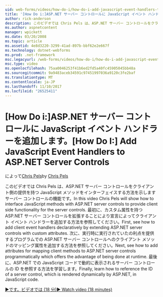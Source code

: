 ```yaml
---
uid: web-forms/videos/how-do-i/how-do-i-add-javascript-event-handlers-to-aspnet-server-controls
title: '[How Do i:]ASP.NET サーバー コントロールに JavaScript イベント ハンドラーを追加 |Microsoft ドキュメント'
author: rick-anderson
description: このビデオでは Chris Pels は、ASP.NET サーバー コントロールをクライアント側の提供を持つ JavaScript メソッドをインターフェイスする方法を示しますサーバー contr. 機能.
ms.author: aspnetcontent
manager: wpickett
ms.date: 03/20/2008
ms.topic: article
ms.assetid: 4e8d3220-3299-41ad-897b-bbf62e2e667f
ms.technology: dotnet-webforms
ms.prod: .net-framework
msc.legacyurl: /web-forms/videos/how-do-i/how-do-i-add-javascript-event-handlers-to-aspnet-server-controls
msc.type: video
ms.openlocfilehash: 75aa0046253f41b6ed2fd5a40fc45905045bb48a
ms.sourcegitcommit: 9a9483aceb34591c97451997036a9120c3fe2baf
ms.translationtype: MT
ms.contentlocale: ja-JP
ms.lasthandoff: 11/10/2017
ms.locfileid: "26525411"
---
```

<a name="how-do-i-add-javascript-event-handlers-to-aspnet-server-controls"></a><span data-ttu-id="deded-103">[How Do i:]ASP.NET サーバー コントロールに JavaScript イベント ハンドラーを追加します。</span><span class="sxs-lookup"><span data-stu-id="deded-103">[How Do I:] Add JavaScript Event Handlers to ASP.NET Server Controls</span></span>
====================
<span data-ttu-id="deded-104">によって[Chris Pels](https://twitter.com/chrispels)</span><span class="sxs-lookup"><span data-stu-id="deded-104">by [Chris Pels](https://twitter.com/chrispels)</span></span>

<span data-ttu-id="deded-105">このビデオでは Chris Pels は、ASP.NET サーバー コントロールをクライアント側の提供を持つ JavaScript メソッドをインターフェイスする方法を示しますサーバー コントロールの機能です。</span><span class="sxs-lookup"><span data-stu-id="deded-105">In this video Chris Pels will show how to interface JavaScript methods with ASP.NET server controls to provide client side functionality for the server controls.</span></span> <span data-ttu-id="deded-106">最初に、カスタム属性を持つ ASP.NET サーバー コントロールを拡張することにより宣言によってクライアント イベント ハンドラーを追加する方法を参照してください。</span><span class="sxs-lookup"><span data-stu-id="deded-106">First, see how to add client event handlers declaratively by extending ASP.NET server controls with custom attributes.</span></span> <span data-ttu-id="deded-107">次に、実行時に実行されていたの利点を提供するプログラムでの ASP.NET サーバー コントロールへのクライアント メソッドのマッピング属性を追加する方法を参照してください。</span><span class="sxs-lookup"><span data-stu-id="deded-107">Next, see how to add attributes for mapping client methods to ASP.NET server controls programmatically which offers the advantage of being done at runtime.</span></span> <span data-ttu-id="deded-108">最後に、ASP.NET での JavaScript コードで動的に表示されるサーバー コントロールの ID を参照する方法を学習します。</span><span class="sxs-lookup"><span data-stu-id="deded-108">Finally, learn how to reference the ID of a server control, which is rendered dynamically by ASP.NET, in JavaScript code.</span></span>

[<span data-ttu-id="deded-109">&#9654;です。ビデオでは (18 分)</span><span class="sxs-lookup"><span data-stu-id="deded-109">&#9654; Watch video (18 minutes)</span></span>](https://channel9.msdn.com/Blogs/ASP-NET-Site-Videos/how-do-i-add-javascript-event-handlers-to-aspnet-server-controls)
